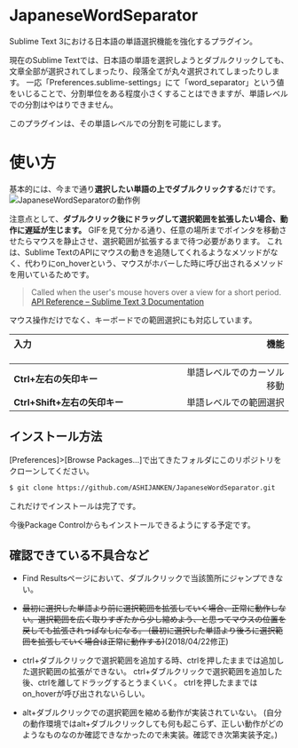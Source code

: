 # JapaneseWordSeparator
Sublime Text 3における日本語の単語選択機能を強化するプラグイン。

現在のSublime Textでは、日本語の単語を選択しようとダブルクリックしても、文章全部が選択されてしまったり、段落全てが丸々選択されてしまったりします。
一応「Preferences.sublime-settings」にて「word_separator」という値をいじることで、分割単位をある程度小さくすることはできますが、単語レベルでの分割はやはりできません。

このプラグインは、その単語レベルでの分割を可能にします。

# 使い方
基本的には、今まで通り**選択したい単語の上でダブルクリックする**だけです。
![JapaneseWordSeparatorの動作例](http://ashija.net/img/JapaneseWordSeparator_demo.gif "JapaneseWordSeparatorの動作例")

注意点として、**ダブルクリック後にドラッグして選択範囲を拡張したい場合、動作に遅延が生じます。**
GIFを見て分かる通り、任意の場所までポインタを移動させたらマウスを静止させ、選択範囲が拡張するまで待つ必要があります。
これは、Sublime TextのAPIにマウスの動きを追随してくれるようなメソッドがなく、代わりにon_hoverという、マウスがホバーした時に呼び出されるメソッドを用いているためです。
> Called when the user's mouse hovers over a view for a short period.
> [API Reference – Sublime Text 3 Documentation](http://www.sublimetext.com/docs/3/api_reference.html#sublime_plugin.EventListener)

マウス操作だけでなく、キーボードでの範囲選択にも対応しています。

| 入力 　　　　　　　　　　　　　　　　　|　　　　　　　 機能 　　　　　　　|
|:-----------|------------:|
| **Ctrl+左右の矢印キー**       | 単語レベルでのカーソル移動 |
| **Ctrl+Shift+左右の矢印キー** | 単語レベルでの範囲選択 |

## インストール方法
[Preferences]>[Browse Packages...]で出てきたフォルダにこのリポジトリをクローンしてください。
```bash
$ git clone https://github.com/ASHIJANKEN/JapaneseWordSeparator.git
```
これだけでインストールは完了です。

今後Package Controlからもインストールできるようにする予定です。

## 確認できている不具合など
- Find Resultsページにおいて、ダブルクリックで当該箇所にジャンプできない。
- ~~最初に選択した単語より前に選択範囲を拡張していく場合、正常に動作しない。選択範囲を広く取りすぎたから少し縮めよう、と思ってマウスの位置を戻しても拡張されっぱなしになる。
(最初に選択した単語より後ろに選択範囲を拡張していく場合は正常に動作する)~~(2018/04/22修正)

- ctrl+ダブルクリックで選択範囲を追加する時、ctrlを押したままでは追加した選択範囲の拡張ができない。
ctrl+ダブルクリックで選択範囲を追加した後、ctrlを離してドラッグするとうまくいく。
ctrlを押したままではon_hoverが呼び出されないらしい。
- alt+ダブルクリックでの選択範囲を縮める動作が実装されていない。
(自分の動作環境ではalt+ダブルクリックしても何も起こらず、正しい動作がどのようなものなのか確認できなかったので未実装。確認でき次第実装予定。)
